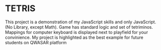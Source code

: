# TETRIS

This project is a demonstration of my JavaScript skills and only JavaScript. (No Library, except Math).
Game has standard logic and set of tetriminos.
Mappings for computer keyboard is displayed next to playfield for your convinience.
My project is highlighted as the best example for future students on QWASAR platform
